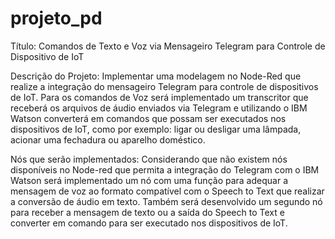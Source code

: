 # projeto_pd
Título: Comandos de Texto e Voz via Mensageiro Telegram para Controle de Dispositivo de IoT

Descrição do Projeto:
Implementar uma modelagem no Node-Red que realize a integração do mensageiro Telegram para controle de dispositivos de IoT. Para os comandos de Voz será implementado um transcritor que receberá os arquivos de áudio enviados via Telegram e utilizando o IBM Watson converterá em comandos que possam ser executados nos dispositivos de IoT, como por exemplo: ligar ou desligar uma lâmpada, acionar uma fechadura ou aparelho doméstico.

Nós que serão implementados: 
Considerando que não existem nós disponíveis no Node-red que permita a integração do Telegram com o IBM Watson será implementado um nó com uma função para adequar a mensagem de voz ao formato compatível com o Speech to Text que realizar a conversão de áudio em texto. Também será desenvolvido um segundo nó para receber a mensagem de texto ou a saída do Speech to Text e converter em comando para ser executado nos dispositivos de IoT.

